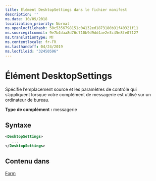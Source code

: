 ```yaml
---
title: Élément DesktopSettings dans le fichier manifest
description: ''
ms.date: 10/09/2018
localization_priority: Normal
ms.openlocfilehash: 50c5356798151c04132ed1873180b91f40321f11
ms.sourcegitcommit: 9e7b4daa8d76c710b9d9dd4ae2e3c45e8fe07127
ms.translationtype: MT
ms.contentlocale: fr-FR
ms.lasthandoff: 04/24/2019
ms.locfileid: "32450596"
---
```

# <a name="desktopsettings-element"></a>Élément DesktopSettings

Spécifie l’emplacement source et les paramètres de contrôle qui s’appliquent lorsque votre complément de messagerie est utilisé sur un ordinateur de bureau.

**Type de complément :** messagerie

## <a name="syntax"></a>Syntaxe

```XML
<DesktopSettings>
   ...
</DesktopSettings>
```

## <a name="contained-in"></a>Contenu dans

[Form](form.md)


